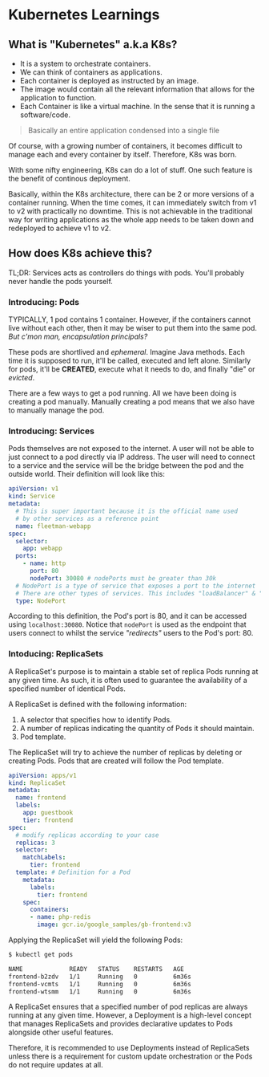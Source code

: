 # Kubernetes Learnings

## What is "Kubernetes" a.k.a K8s?

- It is a system to orchestrate containers.
- We can think of containers as applications.
- Each container is deployed as instructed by an image.
- The image would contain all the relevant information that allows for the application to function.
- Each Container is like a virtual machine. In the sense that it is running a software/code.

> Basically an entire application condensed into a single file

Of course, with a growing number of containers, it becomes difficult to manage each and every container by itself. Therefore, K8s was born.

With some nifty engineering, K8s can do a lot of stuff. One such feature is the benefit of continous deployment.

Basically, within the K8s architecture, there can be 2 or more versions of a container running. When the time comes, it can immediately switch from v1 to v2 with practically no downtime. This is not achievable in the traditional way for writing applications as the whole app needs to be taken down and redeployed to achieve v1 to v2.

## How does K8s achieve this?

TL;DR: Services acts as controllers do things with pods. You'll probably never handle the pods yourself.

### Introducing: Pods

TYPICALLY, 1 pod contains 1 container. However, if the containers cannot live without each other, then it may be wiser to put them into the same pod. *But c'mon man, encapsulation principals?*

These pods are shortlived and *ephemeral*. Imagine Java methods. Each time it is supposed to run, it'll be called, executed and left alone. Similarly for pods, it'll be **CREATED**, execute what it needs to do, and finally "die" or *evicted*.

There are a few ways to get a pod running. All we have been doing is creating a pod manually.
Manually creating a pod means that we also have to manually manage the pod.

### Introducing: Services

Pods themselves are not exposed to the internet. A user will not be able to just connect to a pod directly via IP address. The user will need to connect to a service and the service will be the bridge between the pod and the outside world. Their definition will look like this:

```yaml
apiVersion: v1
kind: Service
metadata:
  # This is super important because it is the official name used 
  # by other services as a reference point
  name: fleetman-webapp
spec:
  selector:
    app: webapp
  ports:
    - name: http
      port: 80
      nodePort: 30080 # nodePorts must be greater than 30k
  # NodePort is a type of service that exposes a port to the internet
  # There are other types of services. This includes "loadBalancer" & "ClusterIP"
  type: NodePort
```

According to this definition, the Pod's port is 80, and it can be accessed using `localhost:30080`. Notice that `nodePort` is used as the endpoint that users connect to whilst the service *"redirects"* users to the Pod's port: 80.

### Intoducing: ReplicaSets

A ReplicaSet's purpose is to maintain a stable set of replica Pods running at any given time. As such, it is often used to guarantee the availability of a specified number of identical Pods.

A ReplicaSet is defined with the following information:

1. A selector that specifies how to identify Pods.
2. A number of replicas indicating the quantity of Pods it should maintain.
3. Pod template.

The ReplicaSet will try to achieve the number of replicas by deleting or creating Pods. Pods that are created will follow the Pod template.

```yaml
apiVersion: apps/v1
kind: ReplicaSet
metadata:
  name: frontend
  labels:
    app: guestbook
    tier: frontend
spec:
  # modify replicas according to your case
  replicas: 3
  selector:
    matchLabels:
      tier: frontend
  template: # Definition for a Pod
    metadata:
      labels:
        tier: frontend
    spec:
      containers:
      - name: php-redis
        image: gcr.io/google_samples/gb-frontend:v3
```

Applying the ReplicaSet will yield the following Pods:

```xml
$ kubectl get pods

NAME             READY   STATUS    RESTARTS   AGE
frontend-b2zdv   1/1     Running   0          6m36s
frontend-vcmts   1/1     Running   0          6m36s
frontend-wtsmm   1/1     Running   0          6m36s
```

A ReplicaSet ensures that a specified number of pod replicas are always running at any given time. However, a Deployment is a high-level concept that manages ReplicaSets and provides declarative updates to Pods alongside other useful features.

Therefore, it is recommended to use Deployments instead of ReplicaSets unless there is a requirement for custom update orchestration or the Pods do not require updates at all.
